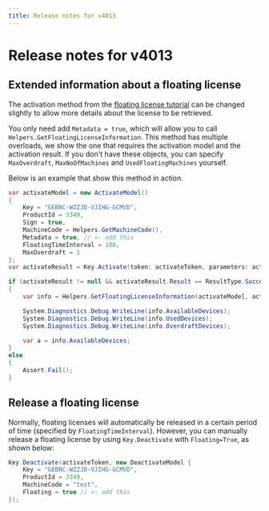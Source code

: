 ```yaml
---
title: Release notes for v4013
---
```


# Release notes for v4013

## Extended information about a floating license

The activation method from the [floating license tutorial](https://help.cryptolens.io/examples/key-verification) can be changed slightly to allow more details about the
license to be retrieved.

You only need add `Metadata = true`, which will allow you to call `Helpers.GetFloatingLicenseInformation`. This method has multiple overloads, we show the one that requires the
activation model and the activation result. If you don't have these objects, you can specify `MaxOverdraft`, `MaxNoOfMachines` and `UsedFloatingMachines` yourself.

Below is an example that show this method in action.

```cs
var activateModel = new ActivateModel() 
{ 
    Key = "GEBNC-WZZJD-VJIHG-GCMVD",
    ProductId = 3349,
    Sign = true,
    MachineCode = Helpers.GetMachineCode(),
    Metadata = true, // <- add this
    FloatingTimeInterval = 100,
    MaxOverdraft = 1 
};
var activateResult = Key.Activate(token: activateToken, parameters: activateModel);

if (activateResult != null && activateResult.Result == ResultType.Success)
{
    var info = Helpers.GetFloatingLicenseInformation(activateModel, activateResult);

    System.Diagnostics.Debug.WriteLine(info.AvailableDevices);
    System.Diagnostics.Debug.WriteLine(info.UsedDevices);
    System.Diagnostics.Debug.WriteLine(info.OverdraftDevices);

    var a = info.AvailableDevices;
}
else
{
    Assert.Fail();
}
```

## Release a floating license

Normally, floating licenses will automatically be released in a certain period of time (specified by `FloatingTimeInterval`). However, you can manually release a floating license by
using `Key.Deactivate` with `Floating=True`, as shown below:

```cs
Key.Deactivate(activateToken, new DeactivateModel { 
    Key = "GEBNC-WZZJD-VJIHG-GCMVD", 
    ProductId = 3349, 
    MachineCode = "test",
    Floating = true // <- add this
});

```